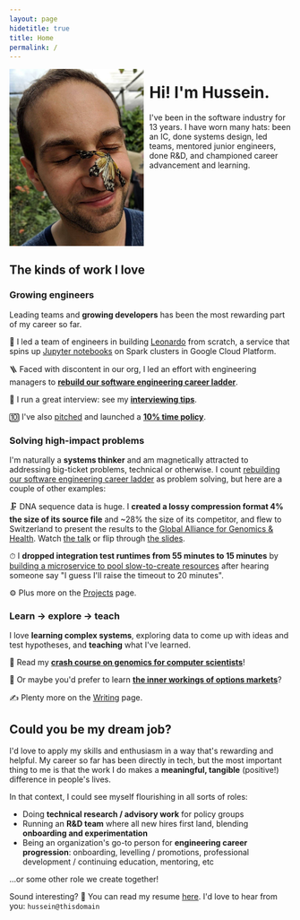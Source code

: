 ```yaml
---
layout: page
hidetitle: true
title: Home
permalink: /
---
```


<img style="float:left; padding-right:10px" src="images/butterfly_face.jpg" width="240">

# Hi! I'm Hussein.

I've been in the software industry for 13 years. I have worn many hats: been an IC, done systems design, led teams, mentored junior engineers, done R&D, and championed career advancement and learning.

<div style="clear:left"></div>

## The kinds of work I love

### Growing engineers

Leading teams and **growing developers** has been the most rewarding part of my career so far.

📒 I led a team of engineers in building [Leonardo](https://github.com/DataBiosphere/leonardo) from scratch, a service that spins up [Jupyter notebooks](https://jupyter.org/) on Spark clusters in Google Cloud Platform.

🪜 Faced with discontent in our org, I led an effort with engineering managers to [**rebuild our software engineering career ladder**](/levels).

🧠 I run a great interview: see my [**interviewing tips**](https://docs.google.com/document/d/1qNeXN_E_na_KXsZMaXRfYQcoT-0w59yjdmN1B7Tst68/edit#).

🔟 I've also [pitched](https://docs.google.com/presentation/d/1dgl6OwC9FHX-6oT9Z1JCmPglDmW9umv0/edit?usp=sharing&ouid=114804907504664516654&rtpof=true&sd=true) and launched a [**10% time policy**](https://docs.google.com/document/d/1z81KCX6tuKLnSct5oFamhEvcFCJIPGOL/edit?usp=sharing&ouid=114804907504664516654&rtpof=true&sd=true).

### Solving high-impact problems

I'm naturally a **systems thinker** and am magnetically attracted to addressing big-ticket problems, technical or otherwise. I count [rebuilding our software engineering career ladder](/levels) as problem solving, but here are a couple of other examples:

🗜 DNA sequence data is huge. I **created a lossy compression format 4% the size of its source file** and ~28% the size of its competitor, and flew to Switzerland to present the results to the [Global Alliance for Genomics & Health](https://www.ga4gh.org/). Watch [the talk](https://www.youtube.com/watch?v=TaqFBgaZHmE&t=13920s) or flip through [the slides](https://docs.google.com/presentation/d/1EAG3Mz_Rwszn1xzvLFlFDtZJKeTfTcqo/edit).

⏱ I **dropped integration test runtimes from 55 minutes to 15 minutes** by [building a microservice to pool slow-to-create resources](https://github.com/broadinstitute/gpalloc) after hearing someone say "I guess I'll raise the timeout to 20 minutes".

⚙ Plus more on the [Projects](/projects) page.

### Learn -> explore -> teach

I love **learning complex systems**, exploring data to come up with ideas and test hypotheses, and **teaching** what I've learned.

🧬 Read my [**crash course on genomics for computer scientists**](https://docs.google.com/document/d/1-C_BI4mx0Amjxac7G908Wtmfuc_N8O4_UqSDPiZu_bo/edit?usp=sharing)!

🚀 Or maybe you'd prefer to learn [**the inner workings of options markets**](https://helgridly.github.io/finstuff/understanding-NOPE/)?

✍ Plenty more on the [Writing](/writing) page.

## Could you be my dream job?

I'd love to apply my skills and enthusiasm in a way that's rewarding and helpful. My career so far has been directly in tech, but the most important thing to me is that the work I do makes a **meaningful, tangible** (positive!) difference in people's lives.

In that context, I could see myself flourishing in all sorts of roles:

* Doing **technical research / advisory work** for policy groups
* Running an **R&D team** where all new hires first land, blending **onboarding and experimentation**
* Being an organization's go-to person for **engineering career progression**: onboarding, levelling / promotions, professional development / continuing education, mentoring, etc

...or some other role we create together!

Sound interesting? 🙂 You can read my resume [here](/resume). I'd love to hear from you: `hussein@thisdomain`
